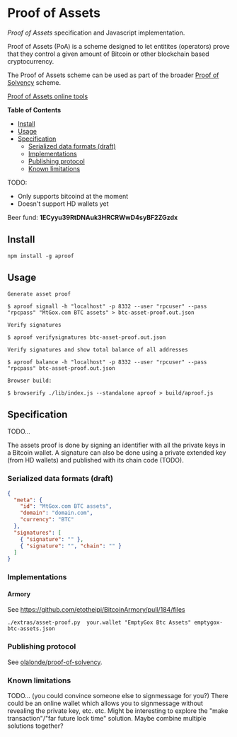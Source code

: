 
# Proof of Assets

*Proof of Assets* specification and Javascript implementation.

Proof of Assets (PoA) is a scheme designed to let entitites (operators)
prove that they control a given amount of Bitcoin or other blockchain based
cryptocurrency. 

The Proof of Assets scheme can be used as part of the broader 
[Proof of Solvency][pos] scheme.

[pos]: https://github.com/olalonde/proof-of-solvency

[Proof of Assets online tools](http://olalonde.github.io/proof-of-assets)

**Table of Contents**

- [Install](#install)
- [Usage](#usage)
- [Specification](#specification)
  - [Serialized data formats (draft)](#serialized-data-formats-draft)
  - [Implementations](#implementations)
  - [Publishing protocol](#publishing-protocol)
  - [Known limitations](#known-limitations)

TODO:

- Only supports bitcoind at the moment 
- Doesn't support HD wallets yet

Beer fund: **1ECyyu39RtDNAuk3HRCRWwD4syBF2ZGzdx**

## Install

```
npm install -g aproof
```

## Usage

```
Generate asset proof

$ aproof signall -h "localhost" -p 8332 --user "rpcuser" --pass "rpcpass" "MtGox.com BTC assets" > btc-asset-proof.out.json

Verify signatures

$ aproof verifysignatures btc-asset-proof.out.json

Verify signatures and show total balance of all addresses

$ aproof balance -h "localhost" -p 8332 --user "rpcuser" --pass "rpcpass" btc-asset-proof.out.json

Browser build:

$ browserify ./lib/index.js --standalone aproof > build/aproof.js
```

## Specification

TODO...

The assets proof is done by signing an identifier with all the private
keys in a Bitcoin wallet. A signature can also be done using a private
extended key (from HD wallets) and published with its chain code (TODO).

### Serialized data formats (draft)

```json
{
  "meta": {
    "id": "MtGox.com BTC assets",
    "domain": "domain.com",
    "currency": "BTC"
  },
  "signatures": [
    { "signature": "" },
    { "signature": "", "chain": "" }
  ]
}
```

### Implementations

#### Armory

See https://github.com/etotheipi/BitcoinArmory/pull/184/files

```
./extras/asset-proof.py  your.wallet "EmptyGox Btc Assets" emptygox-btc-assets.json
```

### Publishing protocol

See [olalonde/proof-of-solvency](https://github.com/olalonde/proof-of-solvency#assets-proof).

### Known limitations

TODO... (you could convince someone else to signmessage for you?) There
could be an online wallet which allows you to signmessage without
revealing the private key, etc. etc. Might be interesting to explore the
"make transaction"/"far future lock time" solution. Maybe combine
multiple solutions together?
